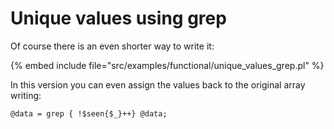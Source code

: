 # Unique values using grep



Of course there is an even shorter way to write it:

{% embed include file="src/examples/functional/unique_values_grep.pl" %}

In this version you can even assign the values back to the original
array writing:

```
@data = grep { !$seen{$_}++} @data;
```


